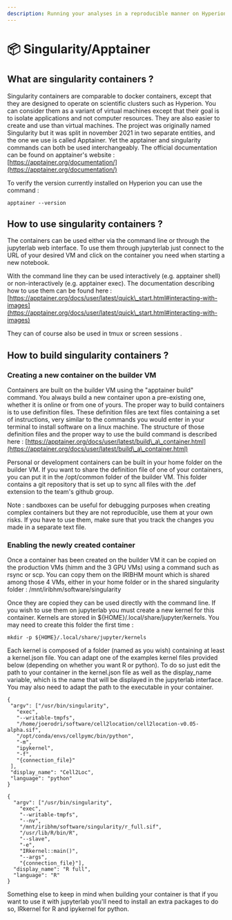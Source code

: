 ```yaml
---
description: Running your analyses in a reproducible manner on Hyperion
---
```


# 📦 Singularity/Apptainer

## What are singularity containers ?

Singularity containers are comparable to docker containers, except that they are designed to operate on scientific clusters such as Hyperion. You can consider them as a variant of virtual machines except that their goal is to isolate applications and not computer resources. They are also easier to create and use than virtual machines. The project was originally named Singularity but it was split in november 2021 in two separate entities, and the one we use is called Apptainer. Yet the apptainer and singularity commands can both be used interchangeably. The official documentation can be found on apptainer's website : [https://apptainer.org/documentation/](https://apptainer.org/documentation/)

To verify the version currently installed on Hyperion you can use the command :

`apptainer --version`

## How to use singularity containers ?

The containers can be used either via the command line or through the jupyterlab web interface. To use them through jupyterlab just connect to the URL of your desired VM and click on the container you need when starting a new notebook.

With the command line they can be used interactively (e.g. apptainer shell) or non-interactively (e.g. apptainer exec). The documentation describing how to use them can be found here : [https://apptainer.org/docs/user/latest/quick\_start.html#interacting-with-images](https://apptainer.org/docs/user/latest/quick\_start.html#interacting-with-images)

They can of course also be used in tmux or screen sessions .

## How to build singularity containers ?

### Creating a new container on the builder VM

Containers are built on the builder VM using the "apptainer build" command. You always build a new container upon a pre-existing one, whether it is online or from one of yours. The proper way to build containers is to use definition files. These definition files are text files containing a set of instructions, very similar to the commands you would enter in your terminal to install software on a linux machine. The structure of those definition files and the proper way to use the build command is described here : [https://apptainer.org/docs/user/latest/build\_a\_container.html](https://apptainer.org/docs/user/latest/build\_a\_container.html)

Personal or development containers can be built in your home folder on the builder VM. If you want to share the definition file of one of your containers, you can put it in the /opt/common folder of the builder VM. This folder contains a git repository that is set up to sync all files with the .def extension to the team's github group.

Note : sandboxes can be useful for debugging purposes when creating complex containers but they are not reproducible, use them at your own risks. If you have to use them, make sure that you track the changes you made in a separate text file.

### Enabling the newly created container

Once a container has been created on the builder VM it can be copied on the production VMs (himm and the 3 GPU VMs) using a command such as rsync or scp. You can copy them on the IRIBHM mount which is shared among those 4 VMs, either in your home folder or in the shared singularity folder : /mnt/iribhm/software/singularity

Once they are copied they can be used directly with the command line. If you wish to use them on jupyterlab you must create a new kernel for this container. Kernels are stored in ${HOME}/.local/share/jupyter/kernels. You may need to create this folder the first time :&#x20;

`mkdir -p ${HOME}/.local/share/jupyter/kernels`

Each kernel is composed of a folder (named as you wish) containing at least a kernel.json file. You can adapt one of the examples kernel files provided below (depending on whether you want R or python). To do so just edit the path to your container in the kernel.json file as well as the display\_name variable, which is the name that will be displayed in the jupyterlab interface. You may also need to adapt the path to the executable in your container.

```
{ 
 "argv": ["/usr/bin/singularity", 
   "exec", 
   "--writable-tmpfs", 
   "/home/joerodri/software/cell2location/cell2location-v0.05-alpha.sif", 
   "/opt/conda/envs/cellpymc/bin/python", 
   "-m", 
   "ipykernel", 
   "-f", 
   "{connection_file}" 
 ], 
 "display_name": "Cell2Loc",
 "language": "python"
} 
```

```
{
  "argv": ["/usr/bin/singularity",
    "exec",
    "--writable-tmpfs",
    "--nv",
    "/mnt/iribhm/software/singularity/r_full.sif",
    "/usr/lib/R/bin/R",
    "--slave",
    "-e",
    "IRkernel::main()",
    "--args",
    "{connection_file}"],
  "display_name": "R full",
  "language": "R"
}
```

Something else to keep in mind when building your container is that if you want to use it with jupyterlab you'll need to install an extra packages to do so, IRkernel for R and ipykernel for python.

